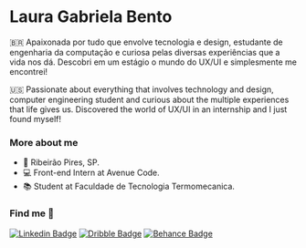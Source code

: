 # Laura Gabriela Bento

🇧🇷 Apaixonada por tudo que envolve tecnologia e design, estudante de engenharia da computação e curiosa pelas diversas experiências que a vida nos dá. Descobri em um estágio o mundo do UX/UI e simplesmente me encontrei!

🇺🇸 Passionate about everything that involves technology and design, computer engineering student and curious about the multiple experiences that life gives us. Discovered the world of UX/UI in an internship and I just found myself!

### More about me

- 📍 Ribeirão Pires, SP.
- 💻 Front-end Intern at Avenue Code.
- 📚 Student at Faculdade de Tecnologia Termomecanica.


### Find me 🔎
[![Linkedin Badge](https://img.shields.io/badge/LinkedIn-0077B5?style=for-the-badge&logo=linkedin&logoColor=white)](https://www.linkedin.com/in/lauragbento/)
[![Dribble Badge](https://img.shields.io/badge/Dribbble-EA4C89?style=for-the-badge&logo=dribbble&logoColor=white)](https://dribbble.com/laurabento)
[![Behance Badge](https://img.shields.io/badge/-Behance-blue?style=for-the-badge&logo=behance&logoColor=white)](https://www.behance.net/laurabento1)

